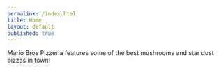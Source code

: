 ```yaml
---
permalink: /index.html
title: Home
layout: default
published: true
---
```




Mario Bros Pizzeria features some of the best mushrooms and star dust pizzas in
town!

